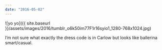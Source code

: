 ```yaml
---
date: "2016-05-02"
---
```


![yo yo]({{ site.baseurl }}/assets/images/2016/tumblr_o6k50im77F1r16syio1_1280-768x1024.jpg)

I’m not sure what exactly the dress code is in Carlow but looks like ballerina smart/casual.
